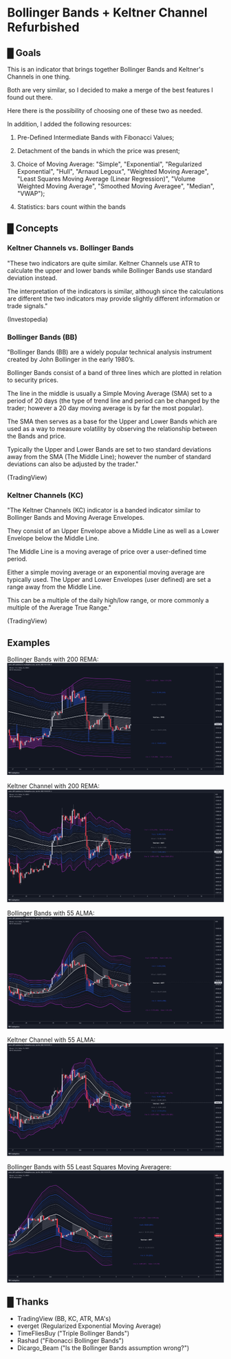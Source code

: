 # Bollinger Bands + Keltner Channel Refurbished

## █ Goals

This is an indicator that brings together Bollinger Bands and Keltner's Channels in one thing.

Both are very similar, so I decided to make a merge of the best features I found out there.

Here there is the possibility of choosing one of these two as needed.

In addition, I added the following resources:

1. Pre-Defined Intermediate Bands with Fibonacci Values;

2. Detachment of the bands in which the price was present;

3. Choice of Moving Average: "Simple", "Exponential", "Regularized Exponential", "Hull", "Arnaud Legoux", "Weighted Moving Average", "Least Squares Moving Average (Linear Regression)", "Volume Weighted Moving Average", "Smoothed Moving Averagee", "Median", "VWAP");

4. Statistics: bars count within the bands

## █ Concepts

### Keltner Channels vs. Bollinger Bands

"These two indicators are quite similar. Keltner Channels use ATR to calculate the upper and lower bands while Bollinger Bands use standard deviation instead.

The interpretation of the indicators is similar, although since the calculations are different the two indicators may provide slightly different information or trade signals."

(Investopedia)

### Bollinger Bands (BB)

"Bollinger Bands (BB) are a widely popular technical analysis instrument created by John Bollinger in the early 1980’s.

Bollinger Bands consist of a band of three lines which are plotted in relation to security prices.

The line in the middle is usually a Simple Moving Average (SMA) set to a period of 20 days (the type of trend line and period can be changed by the trader; however a 20 day moving average is by far the most popular).

The SMA then serves as a base for the Upper and Lower Bands which are used as a way to measure volatility by observing the relationship between the Bands and price.

Typically the Upper and Lower Bands are set to two standard deviations away from the SMA (The Middle Line); however the number of standard deviations can also be adjusted by the trader."

(TradingView)

### Keltner Channels (KC)

"The Keltner Channels (KC) indicator is a banded indicator similar to Bollinger Bands and Moving Average Envelopes.

They consist of an Upper Envelope above a Middle Line as well as a Lower Envelope below the Middle Line.

The Middle Line is a moving average of price over a user-defined time period.

Either a simple moving average or an exponential moving average are typically used. The Upper and Lower Envelopes (user defined) are set a range away from the Middle Line.

This can be a multiple of the daily high/low range, or more commonly a multiple of the Average True Range."

(TradingView)

## Examples

Bollinger Bands with 200 REMA:
![alt](Images/01.png)

Keltner Channel with 200 REMA:
![alt](Images/02.png)

Bollinger Bands with 55 ALMA:
![alt](Images/03.png)

Keltner Channel with 55 ALMA:
![alt](Images/04.png)

Bollinger Bands with 55 Least Squares Moving Averagere:
![alt](Images/05.png)

## █ Thanks

- TradingView (BB, KC, ATR, MA's)
- everget (Regularized Exponential Moving Average)
- TimeFliesBuy ("Triple Bollinger Bands")
- Rashad ("Fibonacci Bollinger Bands")
- Dicargo_Beam ("Is the Bollinger Bands assumption wrong?")
